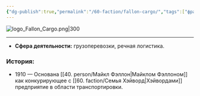 ```yaml
---
{"dg-publish":true,"permalink":"/60-faction/fallon-cargo/","tags":["фракция/фирма"]}
---
```


![logo_Fallon_Cargo.png|300](/img/user/90.%20files/logo_Fallon_Cargo.png)

***
- **Сфера деятельности:** грузоперевозки, речная логистика.
### История: 
- 1910 — Основана [[40. person/Майкл Фэллон\|Майклом Фэллоном]] как конкурирующее с [[60. faction/Семья Хэйворд\|Хэйвордами]] предприятие в области транспортировки. 


